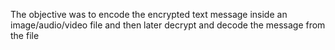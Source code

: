 The objective was to encode the encrypted text message inside an image/audio/video file and then later decrypt and decode the message from the file
